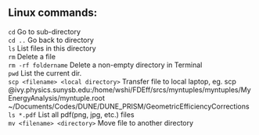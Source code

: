 ## Linux commands:
``` cd ``` Go to sub-directory  
``` cd .. ``` Go back to directory  
``` ls ``` List files in this directory  
``` rm ``` Delete a file  
``` rm -rf foldername ``` Delete a non-empty directory in Terminal  
``` pwd ``` List the current dir.  
``` scp <filename> <local directory> ``` Transfer file to local laptop, eg. scp <yourusername>@ivy.physics.sunysb.edu:/home/wshi/FDEff/srcs/myntuples/myntuples/MyEnergyAnalysis/myntuple.root ~/Documents/Codes/DUNE/DUNE_PRISM/GeometricEfficiencyCorrections  
``` ls *.pdf ``` List all pdf(png, jpg, etc.) files  
``` mv <filename> <directory> ``` Move file to another directory
